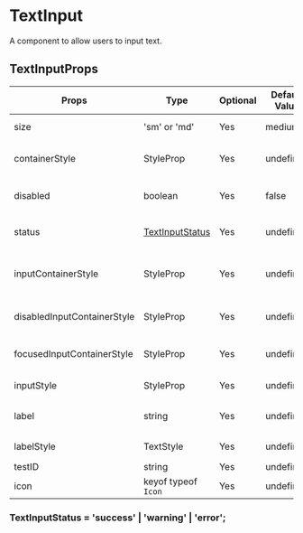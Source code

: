 # TextInput

A component to allow users to input text.

## TextInputProps

| Props                       | Type                                                         | Optional | Default Value | Description                      |
| --------------------------- | ------------------------------------------------------------ | -------- | ------------- | -------------------------------- |
| size                        | 'sm' or 'md'                                                 | Yes      | medium        | The text input size              |
| containerStyle              | StyleProp<ViewStyle>                                         | Yes      | undefined     | The custom container style       |
| disabled                    | boolean                                                      | Yes      | false         | Define disable status            |
| status                      | [TextInputStatus](#textinputstatus--success--warning--error) | Yes      | undefined     | Define the `TextInput` status    |
| inputContainerStyle         | StyleProp<ViewStyle>                                         | Yes      | undefined     | The custom input container style |
| disabledInputContainerStyle | StyleProp<ViewStyle>                                         | Yes      | undefined     | the custom disabled style        |
| focusedInputContainerStyle  | StyleProp<ViewStyle>                                         | Yes      | undefined     | the custom focused style         |
| inputStyle                  | StyleProp<TextStyle>                                         | Yes      | undefined     | the custom input style           |
| label                       | string                                                       | Yes      | undefined     | The `TextInput` label            |
| labelStyle                  | TextStyle                                                    | Yes      | undefined     | The custom label style           |
| testID                      | string                                                       | Yes      | undefined     | -                                |
| icon                        | keyof typeof `Icon`                                          | Yes      | undefined     | The icon of `TextInput`          |

### TextInputStatus = 'success' | 'warning' | 'error';
